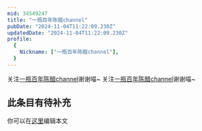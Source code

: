 ```yaml
---
mid: 34549247
title: "一瓶百年陈醋channel"
pubDate: "2024-11-04T11:22:09.230Z"
updatedDate: "2024-11-04T11:22:09.230Z"
profile:
  {
    Nickname: ["一瓶百年陈醋channel"],
  }
---
```


关注[一瓶百年陈醋channel](https://space.bilibili.com/34549247)谢谢喵~ 关注[一瓶百年陈醋channel](https://space.bilibili.com/34549247)谢谢喵~

## 此条目有待补充
你可以在[这里](https://github.com/Yuhanawa/VTuber.ICU/edit/master/src/content/v/一瓶百年陈醋channel/index.md)编辑本文
